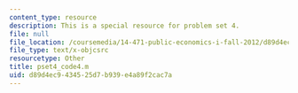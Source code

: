 ```yaml
---
content_type: resource
description: This is a special resource for problem set 4.
file: null
file_location: /coursemedia/14-471-public-economics-i-fall-2012/d89d4ec9434525d7b939e4a89f2cac7a_pset4_code4.m
file_type: text/x-objcsrc
resourcetype: Other
title: pset4_code4.m
uid: d89d4ec9-4345-25d7-b939-e4a89f2cac7a
---
```

